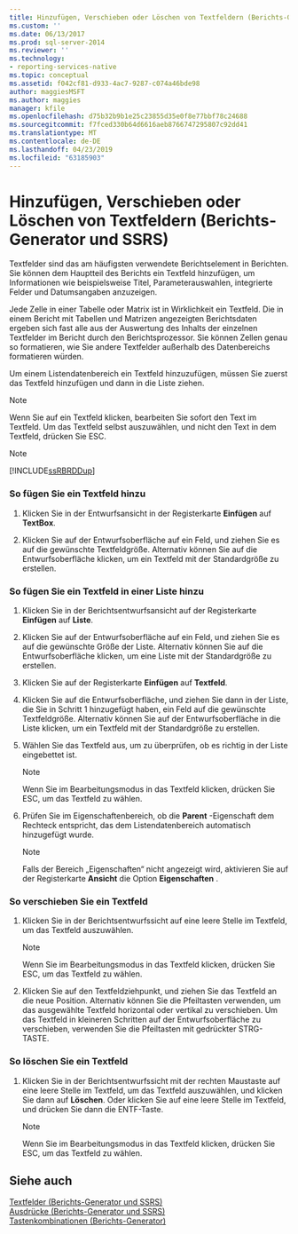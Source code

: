 ```yaml
---
title: Hinzufügen, Verschieben oder Löschen von Textfeldern (Berichts-Generator und SSRS) | Microsoft-Dokumentation
ms.custom: ''
ms.date: 06/13/2017
ms.prod: sql-server-2014
ms.reviewer: ''
ms.technology:
- reporting-services-native
ms.topic: conceptual
ms.assetid: f042cf81-d933-4ac7-9287-c074a46bde98
author: maggiesMSFT
ms.author: maggies
manager: kfile
ms.openlocfilehash: d75b32b9b1e25c23855d35e0f8e77bbf78c24688
ms.sourcegitcommit: f7fced330b64d6616aeb8766747295807c92dd41
ms.translationtype: MT
ms.contentlocale: de-DE
ms.lasthandoff: 04/23/2019
ms.locfileid: "63185903"
---
```

# <a name="add-move-or-delete-a-text-box-report-builder-and-ssrs"></a>Hinzufügen, Verschieben oder Löschen von Textfeldern (Berichts-Generator und SSRS)
  Textfelder sind das am häufigsten verwendete Berichtselement in Berichten. Sie können dem Hauptteil des Berichts ein Textfeld hinzufügen, um Informationen wie beispielsweise Titel, Parameterauswahlen, integrierte Felder und Datumsangaben anzuzeigen.  
  
 Jede Zelle in einer Tabelle oder Matrix ist in Wirklichkeit ein Textfeld. Die in einem Bericht mit Tabellen und Matrizen angezeigten Berichtsdaten ergeben sich fast alle aus der Auswertung des Inhalts der einzelnen Textfelder im Bericht durch den Berichtsprozessor. Sie können Zellen genau so formatieren, wie Sie andere Textfelder außerhalb des Datenbereichs formatieren würden.  
  
 Um einem Listendatenbereich ein Textfeld hinzuzufügen, müssen Sie zuerst das Textfeld hinzufügen und dann in die Liste ziehen.  
  
> [!NOTE]  
>  Wenn Sie auf ein Textfeld klicken, bearbeiten Sie sofort den Text im Textfeld. Um das Textfeld selbst auszuwählen, und nicht den Text in dem Textfeld, drücken Sie ESC.  
  
> [!NOTE]  
>  [!INCLUDE[ssRBRDDup](../../includes/ssrbrddup-md.md)]  
  
### <a name="to-add-a-text-box"></a>So fügen Sie ein Textfeld hinzu  
  
1.  Klicken Sie in der Entwurfsansicht in der Registerkarte **Einfügen** auf **TextBox**.  
  
2.  Klicken Sie auf der Entwurfsoberfläche auf ein Feld, und ziehen Sie es auf die gewünschte Textfeldgröße. Alternativ können Sie auf die Entwurfsoberfläche klicken, um ein Textfeld mit der Standardgröße zu erstellen.  
  
### <a name="to-add-a-text-box-in-a-list"></a>So fügen Sie ein Textfeld in einer Liste hinzu  
  
1.  Klicken Sie in der Berichtsentwurfsansicht auf der Registerkarte **Einfügen** auf **Liste**.  
  
2.  Klicken Sie auf der Entwurfsoberfläche auf ein Feld, und ziehen Sie es auf die gewünschte Größe der Liste. Alternativ können Sie auf die Entwurfsoberfläche klicken, um eine Liste mit der Standardgröße zu erstellen.  
  
3.  Klicken Sie auf der Registerkarte **Einfügen** auf **Textfeld**.  
  
4.  Klicken Sie auf die Entwurfsoberfläche, und ziehen Sie dann in der Liste, die Sie in Schritt 1 hinzugefügt haben, ein Feld auf die gewünschte Textfeldgröße. Alternativ können Sie auf der Entwurfsoberfläche in die Liste klicken, um ein Textfeld mit der Standardgröße zu erstellen.  
  
5.  Wählen Sie das Textfeld aus, um zu überprüfen, ob es richtig in der Liste eingebettet ist.  
  
    > [!NOTE]  
    >  Wenn Sie im Bearbeitungsmodus in das Textfeld klicken, drücken Sie ESC, um das Textfeld zu wählen.  
  
6.  Prüfen Sie im Eigenschaftenbereich, ob die **Parent** -Eigenschaft dem Rechteck entspricht, das dem Listendatenbereich automatisch hinzugefügt wurde.  
  
    > [!NOTE]  
    >  Falls der Bereich „Eigenschaften“ nicht angezeigt wird, aktivieren Sie auf der Registerkarte **Ansicht** die Option **Eigenschaften** .  
  
### <a name="to-move-a-text-box"></a>So verschieben Sie ein Textfeld  
  
1.  Klicken Sie in der Berichtsentwurfssicht auf eine leere Stelle im Textfeld, um das Textfeld auszuwählen.  
  
    > [!NOTE]  
    >  Wenn Sie im Bearbeitungsmodus in das Textfeld klicken, drücken Sie ESC, um das Textfeld zu wählen.  
  
2.  Klicken Sie auf den Textfeldziehpunkt, und ziehen Sie das Textfeld an die neue Position. Alternativ können Sie die Pfeiltasten verwenden, um das ausgewählte Textfeld horizontal oder vertikal zu verschieben. Um das Textfeld in kleineren Schritten auf der Entwurfsoberfläche zu verschieben, verwenden Sie die Pfeiltasten mit gedrückter STRG-TASTE.  
  
### <a name="to-delete-a-text-box"></a>So löschen Sie ein Textfeld  
  
1.  Klicken Sie in der Berichtsentwurfssicht mit der rechten Maustaste auf eine leere Stelle im Textfeld, um das Textfeld auszuwählen, und klicken Sie dann auf **Löschen**. Oder klicken Sie auf eine leere Stelle im Textfeld, und drücken Sie dann die ENTF-Taste.  
  
    > [!NOTE]  
    >  Wenn Sie im Bearbeitungsmodus in das Textfeld klicken, drücken Sie ESC, um das Textfeld zu wählen.  
  
## <a name="see-also"></a>Siehe auch  
 [Textfelder &#40;Berichts-Generator und SSRS&#41;](text-boxes-report-builder-and-ssrs.md)   
 [Ausdrücke &#40;Berichts-Generator und SSRS&#41;](expressions-report-builder-and-ssrs.md)   
 [Tastenkombinationen &#40;Berichts-Generator&#41;](../report-builder/keyboard-shortcuts-report-builder.md)  
  
  
